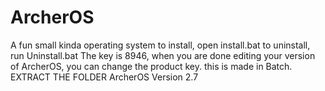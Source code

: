 # ArcherOS
A fun small kinda operating system
to install, open install.bat
to uninstall, run Uninstall.bat
The key is 8946, when you are done editing your version of ArcherOS, you can change the product key.
this is made in Batch.
EXTRACT THE FOLDER
ArcherOS Version 2.7
